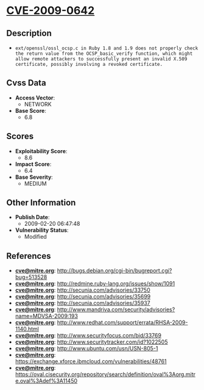 
# [CVE-2009-0642](http://bugs.debian.org/cgi-bin/bugreport.cgi?bug=513528)

## Description

- `ext/openssl/ossl_ocsp.c in Ruby 1.8 and 1.9 does not properly check the return value from the OCSP_basic_verify function, which might allow remote attackers to successfully present an invalid X.509 certificate, possibly involving a revoked certificate.`

## Cvss Data

- **Access Vector**:
  - NETWORK
- **Base Score**:
  - 6.8

## Scores

- **Exploitability Score**:
  - 8.6
- **Impact Score**:
  - 6.4
- **Base Severity**:
  - MEDIUM

## Other Information

- **Publish Date**:
  - 2009-02-20 06:47:48
- **Vulnerability Status**:
  - Modified

## References

- **cve@mitre.org**: http://bugs.debian.org/cgi-bin/bugreport.cgi?bug=513528
- **cve@mitre.org**: http://redmine.ruby-lang.org/issues/show/1091
- **cve@mitre.org**: http://secunia.com/advisories/33750
- **cve@mitre.org**: http://secunia.com/advisories/35699
- **cve@mitre.org**: http://secunia.com/advisories/35937
- **cve@mitre.org**: http://www.mandriva.com/security/advisories?name=MDVSA-2009:193
- **cve@mitre.org**: http://www.redhat.com/support/errata/RHSA-2009-1140.html
- **cve@mitre.org**: http://www.securityfocus.com/bid/33769
- **cve@mitre.org**: http://www.securitytracker.com/id?1022505
- **cve@mitre.org**: http://www.ubuntu.com/usn/USN-805-1
- **cve@mitre.org**: https://exchange.xforce.ibmcloud.com/vulnerabilities/48761
- **cve@mitre.org**: https://oval.cisecurity.org/repository/search/definition/oval%3Aorg.mitre.oval%3Adef%3A11450
